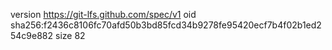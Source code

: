 version https://git-lfs.github.com/spec/v1
oid sha256:f2436c8106fc70afd50b3bd85fcd34b9278fe95420ecf7b4f02b1ed254c9e882
size 82
